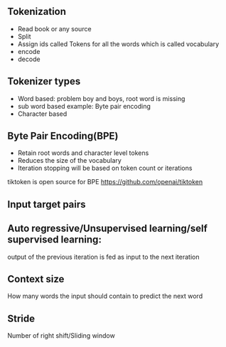 ## Tokenization
- Read book or any source
- Split
- Assign ids called Tokens for all the words which is called vocabulary
- encode
- decode

## Tokenizer types
- Word based: problem boy and boys, root word is missing
- sub word based example: Byte pair encoding
- Character based

## Byte Pair Encoding(BPE)
- Retain root words and character level tokens
- Reduces the size of the vocabulary
- Iteration stopping will be based on token count or iterations

tiktoken is open source for BPE
https://github.com/openai/tiktoken

## Input target pairs

## Auto regressive/Unsupervised learning/self supervised learning:
 output of the previous iteration is fed as input to the next iteration

 ## Context size
 How many words the input should contain to predict the next word

 ## Stride
 Number of right shift/Sliding window

